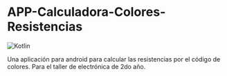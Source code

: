 # APP-Calculadora-Colores-Resistencias

![Kotlin](https://img.shields.io/badge/kotlin-%237F52FF.svg?style=for-the-badge&logo=kotlin&logoColor=white)

Una aplicación para android para calcular las resistencias por el código de colores. Para el taller de electrónica de 2do año.
